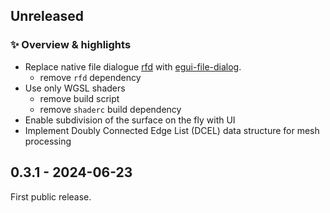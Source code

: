 ## Unreleased

### ✨ Overview & highlights

- Replace native file dialogue [rfd](https://crates.io/crates/rfd)
  with [egui-file-dialog](https://crates.io/crates/egui-file-dialog).
    - remove `rfd` dependency
- Use only WGSL shaders
    - remove build script
    - remove `shaderc` build dependency
- Enable subdivision of the surface on the fly with UI
- Implement Doubly Connected Edge List (DCEL) data structure for mesh processing

## 0.3.1 - 2024-06-23

First public release.